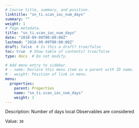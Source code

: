 ```yaml
---
# Course title, summary, and position.
linktitle: "sn_ti.scan_ioc_num_days"
summary: ""
weight: 1
# Page metadata.
title: "sn_ti.scan_ioc_num_days"
date: "2018-09-09T00:00:00Z"
lastmod: "2018-09-09T00:00:00Z"
draft: false  # Is this a draft? true/false
toc: true  # Show table of contents? true/false
type: docs  # Do not modify.

# Add menu entry to sidebar.
# - name: Declare this menu item as a parent with ID name.
# - weight: Position of link in menu.
menu:
  properties:
    parent: Properties
    name: "sn_ti.scan_ioc_num_days"
    weight: 1
---
```


Description: Number of days local Observables are considered


Value: `30`